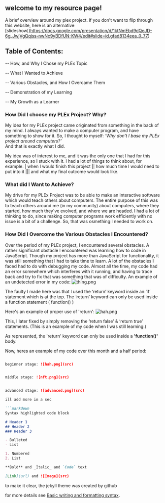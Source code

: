 ## welcome to my resource page!

A brief overview around my plex project.
if you don't want to flip through this website, here is an alternative [slideshow[(https://docs.google.com/presentation/d/1ktNmEbd9dQeJD-6g_JwjVgQqjss-nwNc9yBDfUN-KW4/edit#slide=id.gfad8134eea_0_77)
## Table of Contents: 

-- How, and Why I Chose my PLEx Topic

-- What I Wanted to Achieve

-- Various Obstacles, and How I Overcame Them

-- Demonstration of my Learning

-- My Growth as a Learner

### How Did I choose my PLEx Project? Why?

My idea for my PLEx project came originated from something in the back of my mind. I always wanted to make a computer program, and have something to show for it. So, I thought to myself: _‘Why don’t I base my PLEx project around computers?’_  
And that is exactly what I did. 

  My idea was of interest to me, and it was the only one that I had for this experience, so I stuck with it. I had a lot of things to think about, for example: 
  | when I would finish this project
  || how much time I would need to put into it
  ||| and what my final outcome would look like.

### What did I Want to Achieve?

  My drive for my PLEx Project was to be able to make an interactive software which would teach others about computers. The entire purpose of this was to teach others around me (in my community) about computers, where they started, how much they've evolved, and where we are headed. I had a lot of thinking to do, since making computer programs work efficiently with no issue is a bit of a challenge. So, that was osmething I needed to work on.

### How Did I Overcome the Various Obstacles I Encountered?

  Over the period of my PLEx project, I encountered several obstacles. A rather significant obstacle I encountered was learning how to code in JavaScript. Though my project has more than JavaScript for functionality, it was still something that I had to take time to learn. 
A lot of the obstacles I faced had to do with debugging my code. Almost all the time, my code had an error somewhere which interferes with it running, and having to trace back and try to fix that was something that was of difficulty. 
An example of an undetected error in my code: ![thing.png](src)

The faulty I made here was that I used the ‘return’ keyword inside an ‘if’ statement which is at the top. The ‘return’ keyword can only be used inside a function statement ( function() ) 

Here's an example of proper use of 'return': ![hah.png](src)

This, I later fixed by simply removing the ‘return false’ & ‘return true’ statements.
(This is an example of my code when I was still learning.)


As represented, the 'return' keyword can only be used inside a **'function()'** body.

Now, heres an example of my code over this month and a half period: 

```markdown

beginner stage: ![hah.png](src)


middle stage: ![nft.png](src)


advanced stage: ![advanced.png](src)

ill add more in a sec

```markdown
Syntax highlighted code block

# Header 1
## Header 2
### Header 3

- Bulleted
- List

1. Numbered
2. List

**Bold** and _Italic_ and `Code` text

[Link](url) and ![Image](src)
```
to make it clear, the jekyll theme was created by github

for more details see [Basic writing and formatting syntax](https://docs.github.com/en/github/writing-on-github/getting-started-with-writing-and-formatting-on-github/basic-writing-and-formatting-syntax).


